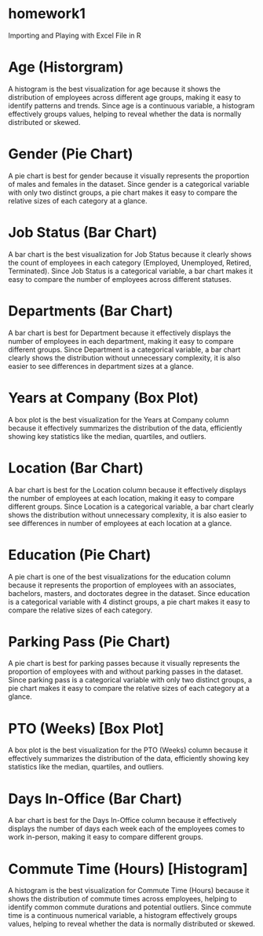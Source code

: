 # homework1
Importing and Playing with Excel File in R

# Age (Historgram)
A histogram is the best visualization for age because it shows the distribution of employees across different age groups, making it easy to identify patterns and trends. Since age is a continuous variable, a histogram effectively groups values, helping to reveal whether the data is normally distributed or skewed. 

# Gender (Pie Chart)
A pie chart is best for gender because it visually represents the proportion of males and females in the dataset. Since gender is a categorical variable with only two distinct groups, a pie chart makes it easy to compare the relative sizes of each category at a glance.

# Job Status (Bar Chart)
A bar chart is the best visualization for Job Status because it clearly shows the count of employees in each category (Employed, Unemployed, Retired, Terminated). Since Job Status is a categorical variable, a bar chart makes it easy to compare the number of employees across different statuses.

# Departments (Bar Chart)
A bar chart is best for Department because it effectively displays the number of employees in each department, making it easy to compare different groups. Since Department is a categorical variable, a bar chart clearly shows the distribution without unnecessary complexity, it is also easier to see differences in department sizes at a glance.

# Years at Company (Box Plot)
A box plot is the best visualization for the Years at Company column because it effectively summarizes the distribution of the data, efficiently showing key statistics like the median, quartiles, and outliers. 

# Location (Bar Chart)
A bar chart is best for the Location column because it effectively displays the number of employees at each location, making it easy to compare different groups. Since Location is a categorical variable, a bar chart clearly shows the distribution without unnecessary complexity, it is also easier to see differences in number of employees at each location at a glance.

# Education (Pie Chart)
A pie chart is one of the best visualizations for the education column because it represents the proportion of employees with an associates, bachelors, masters, and doctorates degree in the dataset. Since education is a categorical variable with 4 distinct groups, a pie chart makes it easy to compare the relative sizes of each category.

# Parking Pass (Pie Chart)
A pie chart is best for parking passes because it visually represents the proportion of employees with and without parking passes in the dataset. Since parking pass is a categorical variable with only two distinct groups, a pie chart makes it easy to compare the relative sizes of each category at a glance.

# PTO (Weeks) [Box Plot]
A box plot is the best visualization for the PTO (Weeks) column because it effectively summarizes the distribution of the data, efficiently showing key statistics like the median, quartiles, and outliers. 

# Days In-Office (Bar Chart)
A bar chart is best for the Days In-Office column because it effectively displays the number of days each week each of the employees comes to work in-person, making it easy to compare different groups.

# Commute Time (Hours) [Histogram]
A histogram is the best visualization for Commute Time (Hours) because it shows the distribution of commute times across employees, helping to identify common commute durations and potential outliers. Since commute time is a continuous numerical variable, a histogram effectively groups values, helping to reveal whether the data is normally distributed or skewed. 
